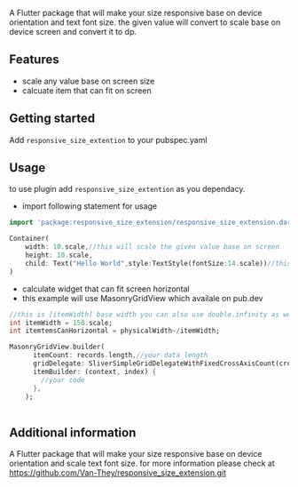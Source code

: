 <!--
This README describes the package. If you publish this package to pub.dev,
this README's contents appear on the landing page for your package.

For information about how to write a good package README, see the guide for
[writing package pages](https://dart.dev/guides/libraries/writing-package-pages).

For general information about developing packages, see the Dart guide for
[creating packages](https://dart.dev/guides/libraries/create-library-packages)
and the Flutter guide for
[developing packages and plugins](https://flutter.dev/developing-packages).
-->

A Flutter package that will make your size responsive base on device orientation and text font size.
the given value will convert to scale base on device screen and convert it to dp.

## Features

- scale any value base on screen size
- calcuate item that can fit on screen

## Getting started

Add ```responsive_size_extention``` to your pubspec.yaml

## Usage
to use plugin add ```responsive_size_extention``` as you dependacy.

- import following statement for usage
```dart
import 'package:responsive_size_extension/responsive_size_extension.dart';
```

```dart
Container(
    width: 10.scale,//this will scale the given value base on screen
    height: 10.scale,
    child: Text("Hello World",style:TextStyle(fontSize:14.scale))//this will scale text size
)
```

- calculate widget that can fit screen horizontal
- this example will use MasonryGridView which availale on pub.dev
```dart
//this is [itemWidth] base width you can also use double.infinity as well.
int itemWidth = 150.scale;
int itemtemsCanHorizontal = physicalWidth~/itemWidth;

MasonryGridView.builder(
      itemCount: records.length,//your data length
      gridDelegate: SliverSimpleGridDelegateWithFixedCrossAxisCount(crossAxisCount: itemtemsCanHorizontal),
      itemBuilder: (context, index) {
		//your code
      },
    );
	
```



## Additional information

A Flutter package that will make your size responsive base on device orientation and scale text font size.
for more information please check at https://github.com/Van-They/responsive_size_extension.git
